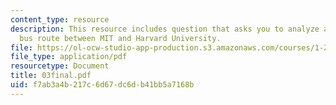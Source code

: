 ```yaml
---
content_type: resource
description: This resource includes question that asks you to analyze a proposed direct-link
  bus route between MIT and Harvard University.
file: https://ol-ocw-studio-app-production.s3.amazonaws.com/courses/1-221j-transportation-systems-fall-2004/f7ab3a4b217c6d67dc6db41bb5a7168b_03final.pdf
file_type: application/pdf
resourcetype: Document
title: 03final.pdf
uid: f7ab3a4b-217c-6d67-dc6d-b41bb5a7168b
---
```

